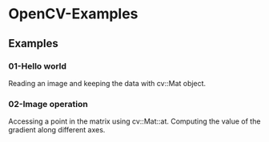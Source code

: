 # OpenCV-Examples

## Examples

### 01-Hello world

Reading an image and keeping the data with cv::Mat object.

### 02-Image operation

Accessing a point in the matrix using cv::Mat::at.
Computing the value of the gradient along different axes.